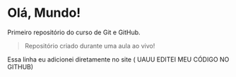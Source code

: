# Olá, Mundo!
 Primeiro repositório do curso de Git e GitHub.

> Repositório criado durante uma aula ao vivo!

Essa linha eu adicionei diretamente no site ( UAUU EDITEI MEU CÓDIGO NO GITHUB)
